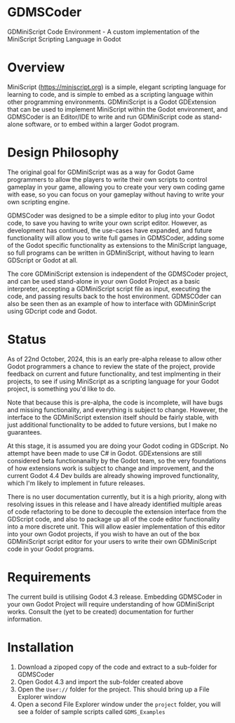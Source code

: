 # GDMSCoder
GDMiniScript Code Environment - A custom implementation of the MiniScript Scripting Language in Godot

# Overview
MiniScript (https://miniscript.org) is a simple, elegant scripting language for learning to code, and is simple to embed as a scripting language within other programming environments. GDMiniScript is a Godot GDExtension that can be used to implement MiniScript within the Godot environment, and GDMSCoder is an Editor/IDE to write and run GDMiniScript code as stand-alone software, or to embed within a larger Godot program.

# Design Philosophy
The original goal for GDMiniScript was as a way for Godot Game programmers to allow the players to write their own scripts to control gameplay in your game, allowing you to create your very own coding game with ease, so you can focus on your gameplay without having to write your own scripting engine. 

GDMSCoder was designed to be a simple editor to plug into your Godot code, to save you having to write your own script editor. However, as development has continued, the use-cases have expanded, and future functionality will allow you to write full games in GDMSCoder, adding some of the Godot specific functionality as extensions to the MiniScript language, so full programs can be written in GDMiniScript, without having to learn GDScript or Godot at all.

The core GDMiniScript extension is independent of the GDMSCoder project, and can be used stand-alone in your own Godot Project as a basic interpreter, accepting a GDMiniScript script file as input, executing the code, and passing results back to the host environment. GDMSCOder can also be seen then as an example of how to interface with GDMininScript using GDcript code and Godot.

# Status
As of 22nd October, 2024, this is an early pre-alpha release to allow other Godot programmers a chance to review the state of the project, provide feedback on current and future functionality, and test implmenting in their projects, to see if using MiniScript as a scripting language for your Godot project, is something you'd like to do.

Note that because this is pre-alpha, the code is incomplete, will have bugs and missing functionality, and everything is subject to change. However, the interface to the GDMiniScript extension itself should be fairly stable, with just additional functionality to be added to future versions, but I make no guarantees.

At this stage, it is assumed you are doing your Godot coding in GDScript. No attempt have been made to use C# in Godot. GDExtensions are still considered beta functionanailty by the Godot team, so the very foundations of how extensions work is subject to change and improvement, and the current Godot 4.4 Dev builds are already showing improved functionality, which I'm likely to implement in future releases.

There is no user documentation currently, but it is a high priority, along with resolving issues in this release and I have already identified multiple areas of code refactoring to be done to decouple the extension interface from the GDScript code, and also to package up all of the code editor functionality into a more discrete unit. This will allow easier implementation of this editor into your own Godot projects, if you wish to have an out of the box GDMiniScript script editor for your users to write their own GDMiniScript code in your Godot programs.

# Requirements
The current build is utilising Godot 4.3 release. Embedding GDMSCoder in your own Godot Project will require understanding of how GDMiniScript works. Consult the (yet to be created) documentation for further information.

# Installation
1. Download a zipoped copy of the code and extract to a sub-folder for GDMSCoder
2. Open Godot 4.3 and import the sub-folder created above
3. Open the `User://` folder for the project. This should bring up a File Explorer window
4. Open a second File Explorer window under the `project` folder, you will see a folder of sample scripts called `GDMS_Examples`
